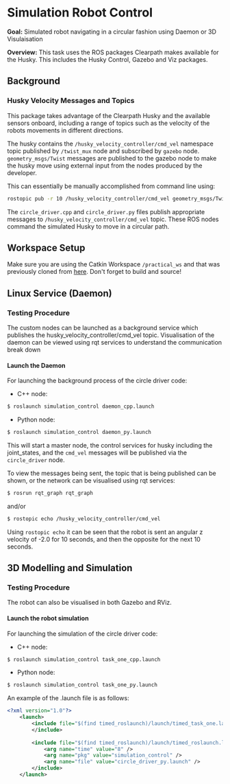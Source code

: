 # Simulation Robot Control

**Goal:** Simulated robot navigating in a circular fashion using Daemon or 3D Visulaisation

**Overview:** 
This task uses the ROS packages Clearpath makes available for the Husky. 
This includes the Husky Control, Gazebo and Viz packages.

## Background

### Husky Velocity Messages and Topics

This package takes advantage of the Clearpath Husky and the available sensors onboard, 
including a range of topics such as the velocity of the robots movements in different directions.

The husky contains the `/husky_velocity_controller/cmd_vel` namespace topic published
by `/twist_mux` node and subscribed by `gazebo` node. 
`geometry_msgs/Twist` messages are published to the gazebo node to make the husky move using external input from the nodes produced by the developer.

This can essentially be manually accomplished from command line using:

```sh
rostopic pub -r 10 /husky_velocity_controller/cmd_vel geometry_msgs/Twist  '{linear:  {x: 0.0, y: 0.0, z: 0.0}, angular: {x: 0.0,y: 2.0,z: 0.0}}'
```

The `circle_driver.cpp` and `circle_driver.py` files publish appropriate
messages to `/husky_velocity_controller/cmd_vel` topic.
These ROS nodes command the simulated Husky to move in a circular path.

## Workspace Setup

Make sure you are using the Catkin Workspace `/practical_ws` and that was previously cloned from [here](https://github.com/DamianHancock/practical_ws).
Don't forget to build and source!

## Linux Service (Daemon)

### Testing Procedure

The custom nodes can be launched as a background service which publishes the husky_velocity_controller/cmd_vel topic. Visualisation of the daemon can be viewed using rqt services to understand the communication break down

#### Launch the Daemon

For launching the background process of the circle driver code:
* C++ node: 
```bash
$ roslaunch simulation_control daemon_cpp.launch
```
* Python node: 
```bash
$ roslaunch simulation_control daemon_py.launch
```
This will start a master node, the control services for husky including the joint_states, and the `cmd_vel` messages will be published via the `circle_driver` node.

To view the messages being sent, the topic that is being published can be shown, or the network can be visualised using rqt services:

```bash
$ rosrun rqt_graph rqt_graph
```
and/or

```bash
$ rostopic echo /husky_velocity_controller/cmd_vel
```

Using `rostopic echo` it can be seen that the robot is sent an angular z velocity of -2.0 for 10 seconds, and then the opposite for the next 10 seconds.

## 3D Modelling and Simulation

### Testing Procedure

The robot can also be visualised in both Gazebo and RViz.

#### Launch the robot simulation

For launching the simulation of the circle driver code:
* C++ node: 
```bash
$ roslaunch simulation_control task_one_cpp.launch
```
* Python node: 
```bash
$ roslaunch simulation_control task_one_py.launch
```

An example of the .launch file is as follows:

```XML
<?xml version="1.0"?>
    <launch>
        <include file="$(find timed_roslaunch)/launch/timed_task_one.launch">
        </include>
        
        <include file="$(find timed_roslaunch)/launch/timed_roslaunch.launch">
            <arg name="time" value="8" />
            <arg name="pkg" value="simulation_control" />
            <arg name="file" value="circle_driver_py.launch" />
        </include>
    </launch>
```
